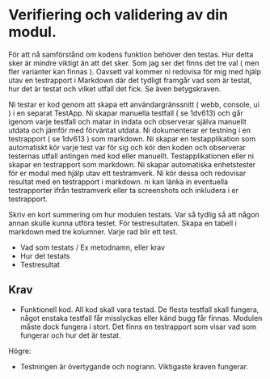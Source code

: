 # Verifiering och validering av din modul. 
För att nå samförstånd om kodens funktion behöver den testas. Hur detta sker är mindre viktigt än att det sker. Som jag ser det finns det tre val ( men fler varianter kan finnas ). Oavsett val kommer ni redovisa för mig med hjälp utav en testrapport i Markdown där det tydligt framgår vad som är testat, hur det är testat och vilket utfall det fick. Se även betygskraven.


Ni testar er kod genom att skapa ett användargränssnitt ( webb, console, ui ) i en separat TestApp. Ni skapar manuella testfall ( se 1dv613) och går igenom varje testfall och matar in indata och observerar själva manuellt utdata och jämför med förväntat utdata. Ni dokumenterar er testning i en testrapport ( se 1dv613 ) som markdown.
Ni skapar en testapplikation som automatiskt kör varje test var för sig och kör den koden och observerar testernas utfall antingen med kod eller manuellt. Testapplikationen eller ni skapar en testrapport som markdown.
Ni skapar automatiska enhetstester för er modul med hjälp utav ett testramverk. Ni kör dessa och redovisar resultat med en testrapport i markdown. ni kan länka in eventuella testrapporter ifrån testramverk eller ta screenshots och inkludera i er testrapport.


Skriv en kort summering om hur modulen testats. Var så tydlig så att någon annan skulle kunna utföra testet. För testresultaten. 
Skapa en tabell i markdown med tre kolumner. Varje rad blir ett test.


- Vad som testats / Ex metodnamn, eller krav
- Hur det testats
- Testresultat

## Krav
- Funktionell kod. All kod skall vara testad. De flesta testfall skall fungera, något enstaka testfall får misslyckas eller känd bugg får finnas. Modulen måste dock fungera i stort. Det finns en testrapport som visar vad som fungerar och hur det är testat.

Högre:
- Testningen är övertygande och nogrann. Viktigaste kraven fungerar.